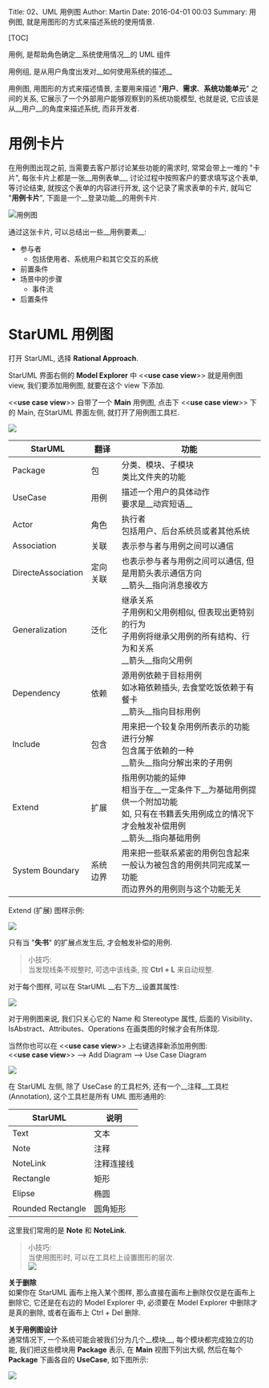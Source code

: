Title: 02、UML 用例图
Author: Martin
Date: 2016-04-01 00:03
Summary: 用例图, 就是用图形的方式来描述系统的使用情景.

[TOC]

用例, 是帮助角色确定__系统使用情况__的 UML 组件

用例组, 是从用户角度出发对__如何使用系统的描述__

用例图, 用图形的方式来描述情景, 主要用来描述 "__用户__、__需求__、__系统功能单元__" 之间的关系, 它展示了一个外部用户能够观察到的系统功能模型, 也就是说, 它应该是从__用户__的角度来描述系统, 而非开发者.

# 用例卡片
在用例图出现之前, 当需要去客户那讨论某些功能的需求时, 常常会带上一堆的 "卡片", 每张卡片上都是一张__用例表单__, 讨论过程中按照客户的要求填写这个表单, 等讨论结束, 就按这个表单的内容进行开发, 这个记录了需求表单的卡片, 就叫它 "__用例卡片__", 下面是一个__登录功能__的用例卡片.

![用例图](http://i63.tinypic.com/2u53yvb.jpg)

通过这张卡片, 可以总结出一些__用例要素__:

- 参与者
    + 包括使用者、系统用户和其它交互的系统
- 前置条件
- 场景中的步骤
    + 事件流
- 后置条件

# StarUML 用例图
打开 StarUML, 选择 __Rational Approach__.

StarUML 界面右侧的 __Model Explorer__ 中 <<__use case view__\>\> 就是用例图 view, 我们要添加用例图, 就要在这个 view 下添加.

<<__use case view__\>\> 自带了一个 __Main__ 用例图, 点击下 <<__use case view__\>\> 下的 Main, 在StarUML 界面左侧, 就打开了用例图工具栏.

![](http://i66.tinypic.com/9uwxo1.jpg)

|      StarUML       |   翻译   |                                                                        功能                                                                        |
|--------------------|----------|----------------------------------------------------------------------------------------------------------------------------------------------------|
| Package            | 包       | 分类、模块、子模块<br>类比文件夹的功能                                                                                                             |
| UseCase            | 用例     | 描述一个用户的具体动作<br>要求是__动宾短语__                                                                                                       |
| Actor              | 角色     | 执行者<br>包括用户、后台系统员或者其他系统                                                                                                         |
| Association        | 关联     | 表示参与者与用例之间可以通信                                                                                                                       |
| DirecteAssociation | 定向关联 | 也表示参与者与用例之间可以通信, 但是用箭头表示通信方向<br>__箭头__指向消息接收方                                                                   |
| Generalization     | 泛化     | 继承关系<br>子用例和父用例相似, 但表现出更特别的行为<br>子用例将继承父用例的所有结构、行为和关系<br>__箭头__指向父用例                             |
| Dependency         | 依赖     | 源用例依赖于目标用例<br>如冰箱依赖插头, 去食堂吃饭依赖于有餐卡<br>__箭头__指向目标用例                                                             |
| Include            | 包含     | 用来把一个较复杂用例所表示的功能进行分解<br>包含属于依赖的一种<br>__箭头__指向分解出来的子用例                                                     |
| Extend             | 扩展     | 指用例功能的延伸<br>相当于在__一定条件下__为基础用例提供一个附加功能<br>如, 只有在书籍丢失用例成立的情况下才会触发补偿用例<br>__箭头__指向基础用例 |
| System Boundary    | 系统边界 | 用来把一些联系紧密的用例包含起来<br>一般认为被包含的用例共同完成某一功能<br>而边界外的用例则与这个功能无关                                         |

Extend (扩展) 图样示例:

![](http://i63.tinypic.com/bdn036.jpg)

只有当 "__失书__" 的扩展点发生后, 才会触发补偿的用例.

> 小技巧:<br>
> 当发现线条不规整时, 可选中该线条, 按 __Ctrl + L__ 来自动规整.

对于每个图样, 可以在 StarUML __右下方__设置其属性:

![](http://i67.tinypic.com/2le6rnp.jpg)

对于用例图来说, 我们只关心它的 Name 和 Stereotype 属性, 后面的 Visibility、IsAbstract、Attributes、Operations 在画类图的时候才会有所体现.

当然你也可以在 <<__use case view__\>\> 上右键选择新添加用例图:<br>
<<__use case view__\>\> \-\-\> Add Diagram \-\-\> Use Case Diagram

![](http://i66.tinypic.com/2zp5n6h.jpg)

在 StarUML 左侧, 除了 UseCase 的工具栏外, 还有一个__注释__工具栏 (Annotation), 这个工具栏是所有 UML 图形通用的:

|      StarUML      |    说明    |
|-------------------|------------|
| Text              | 文本       |
| Note              | 注释       |
| NoteLink          | 注释连接线 |
| Rectangle         | 矩形       |
| Elipse            | 椭圆       |
| Rounded Rectangle | 圆角矩形   |

这里我们常用的是 __Note__ 和 __NoteLink__.

> 小技巧:<br>
> 当使用图形时, 可以在工具栏上设置图形的层次.<br>
> ![](http://i63.tinypic.com/ipbcd1.jpg)

__关于删除__<br>
如果你在 StarUML 画布上拖入某个图样, 那么直接在画布上删除仅仅是在画布上删除它, 它还是在右边的 Model Explorer 中, 必须要在 Model Explorer 中删除才是真的删除, 或者在画布上 Ctrl + Del 删除.


__关于用例图设计__<br>
通常情况下, 一个系统可能会被我们分为几个__模块__, 每个模块都完成独立的功能, 我们把这些模块用 __Package__ 表示, 在 __Main__ 视图下列出大纲, 然后在每个 __Package__ 下画各自的 __UseCase__, 如下图所示:

![](http://i67.tinypic.com/2moa45i.jpg)
